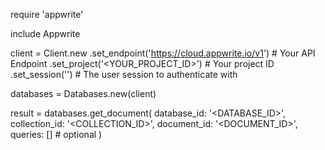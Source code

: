 require 'appwrite'

include Appwrite

client = Client.new
    .set_endpoint('https://cloud.appwrite.io/v1') # Your API Endpoint
    .set_project('&lt;YOUR_PROJECT_ID&gt;') # Your project ID
    .set_session('') # The user session to authenticate with

databases = Databases.new(client)

result = databases.get_document(
    database_id: '<DATABASE_ID>',
    collection_id: '<COLLECTION_ID>',
    document_id: '<DOCUMENT_ID>',
    queries: [] # optional
)
